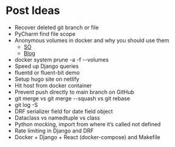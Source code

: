 # Post Ideas

- Recover deleted git branch or file
- PyCharm find file scope
- Anonymous volumes in docker and why you should use them
  - [SO](https://stackoverflow.com/questions/46166304/docker-compose-volumes-without-colon)
  - [Blog](https://towardsdatascience.com/the-complete-guide-to-docker-volumes-1a06051d2cce)
- docker system prune -a -f --volumes
- Speed up Django queries
- fluentd or fluent-bit demo
- Setup hugo site on netlify
- Hit host from docker container
- Prevent push directly to main branch on GitHub
- git merge vs git merge --squash vs git rebase
- git log -S
- DRF serializer field for date field object
- Dataclass vs namedtuple vs class
- Python mocking, import from where it’s called not defined
- Rate limiting in Django and DRF
- Docker + Django + React (docker-compose) and Makefile
